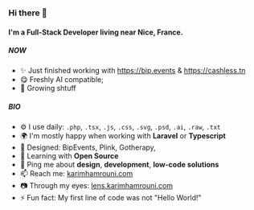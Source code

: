 ### Hi there 👋

#### I'm a Full-Stack Developer living near Nice, France.

##### NOW

- ✨ Just finished working with https://bip.events & https://cashless.tn
- 😋 Freshly AI compatible;
- 🍑 Growing shtuff

##### BIO

- ⚙️ I use daily: `.php`, `.tsx`, `.js`, `.css`, `.svg`, `.psd`, `.ai`, `.raw`, `.txt`
- 🌍 I'm mostly happy when working with **Laravel** or **Typescript**
- 💅 Designed: BipEvents, Plink, Gotherapy, 
- 🌱 Learning with **Open Source**
- 💬 Ping me about **design**, **development**, **low-code solutions**
- 📫 Reach me: [karimhamrouni.com](https://karimhamrouni.com)
- 📷 Through my eyes: [lens.karimhamrouni.com](https://lens.karimhamrouni.com)
- ⚡️ Fun fact: My first line of code was not "Hello World!"
